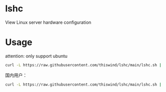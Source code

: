 # lshc
View Linux server hardware configuration

# Usage

attention: only support ubuntu

```bash
curl -L https://raw.githubusercontent.com/thiswind/lshc/main/lshc.sh | bash
```

国内用户：

```bash
curl -L https://raw.githubusercontent.com/thiswind/lshc/main/lshc.sh | bash
```
